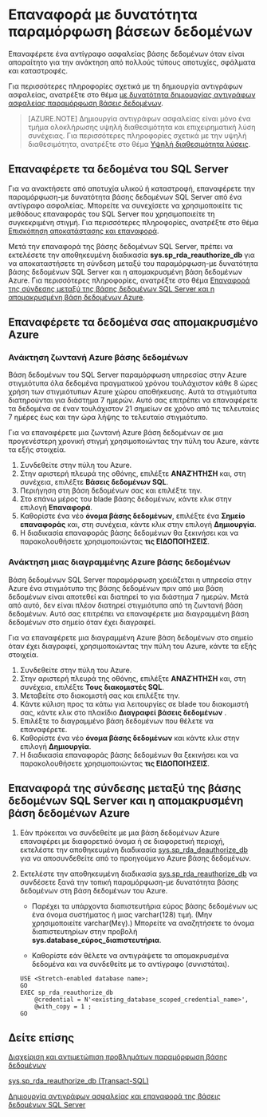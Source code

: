 <properties
    pageTitle="Επαναφορά βάσεις δεδομένων με ενεργοποιημένη παραμόρφωση | Microsoft Azure"
    description="Μάθετε πώς μπορείτε να επαναφέρετε παραμόρφωση\-με δυνατότητα βάσεις δεδομένων."
    services="sql-server-stretch-database"
    documentationCenter=""
    authors="douglaslMS"
    manager="jhubbard"
    editor=""/>

<tags
    ms.service="sql-server-stretch-database"
    ms.workload="data-management"
    ms.tgt_pltfrm="na"
    ms.devlang="na"
    ms.topic="article"
    ms.date="08/01/2016"
    ms.author="douglasl"/>

# <a name="restore-stretch-enabled-databases"></a>Επαναφορά με δυνατότητα παραμόρφωση βάσεων δεδομένων

Επαναφέρετε ένα αντίγραφο ασφαλείας βάσης δεδομένων όταν είναι απαραίτητο για την ανάκτηση από πολλούς τύπους αποτυχίες, σφάλματα και καταστροφές.

Για περισσότερες πληροφορίες σχετικά με τη δημιουργία αντιγράφων ασφαλείας, ανατρέξτε στο θέμα [με δυνατότητα δημιουργίας αντιγράφων ασφαλείας παραμόρφωση βάσεις δεδομένων](sql-server-stretch-database-backup.md).

>   [AZURE.NOTE] Δημιουργία αντιγράφων ασφαλείας είναι μόνο ένα τμήμα ολοκλήρωσης υψηλή διαθεσιμότητα και επιχειρηματική λύση συνέχειας. Για περισσότερες πληροφορίες σχετικά με την υψηλή διαθεσιμότητα, ανατρέξτε στο θέμα [Υψηλή διαθεσιμότητα λύσεις](https://msdn.microsoft.com/library/ms190202.aspx).

## <a name="restore-your-sql-server-data"></a>Επαναφέρετε τα δεδομένα του SQL Server
Για να ανακτήσετε από αποτυχία υλικού ή καταστροφή, επαναφέρετε την παραμόρφωση\-με δυνατότητα βάσης δεδομένων SQL Server από ένα αντίγραφο ασφαλείας. Μπορείτε να συνεχίσετε να χρησιμοποιείτε τις μεθόδους επαναφοράς του SQL Server που χρησιμοποιείτε τη συγκεκριμένη στιγμή. Για περισσότερες πληροφορίες, ανατρέξτε στο θέμα [Επισκόπηση αποκατάστασης και επαναφορά](https://msdn.microsoft.com/library/ms191253.aspx).

Μετά την επαναφορά της βάσης δεδομένων SQL Server, πρέπει να εκτελέσετε την αποθηκευμένη διαδικασία **sys.sp_rda_reauthorize_db** για να αποκαταστήσετε τη σύνδεση μεταξύ του παραμόρφωση\-με δυνατότητα βάσης δεδομένων SQL Server και η απομακρυσμένη βάση δεδομένων Azure. Για περισσότερες πληροφορίες, ανατρέξτε στο θέμα [Επαναφορά της σύνδεσης μεταξύ της βάσης δεδομένων SQL Server και η απομακρυσμένη βάση δεδομένων Azure](#restore-the-connection-between-the-sql-server-database-and-the-remote-azure-database).

## <a name="restore-your-remote-azure-data"></a>Επαναφέρετε τα δεδομένα σας απομακρυσμένο Azure

### <a name="recover-a-live-azure-database"></a>Ανάκτηση ζωντανή Azure βάσης δεδομένων
Βάση δεδομένων του SQL Server παραμόρφωση υπηρεσίας στην Azure στιγμιότυπα όλα δεδομένα πραγματικού χρόνου τουλάχιστον κάθε 8 ώρες χρήση των στιγμιότυπων Azure χώρου αποθήκευσης. Αυτά τα στιγμιότυπα διατηρούνται για διάστημα 7 ημερών. Αυτό σας επιτρέπει να επαναφέρετε τα δεδομένα σε έναν τουλάχιστον 21 σημείων σε χρόνο από τις τελευταίες 7 ημέρες έως και την ώρα λήψης το τελευταίο στιγμιότυπο.

Για να επαναφέρετε μια ζωντανή Azure βάση δεδομένων σε μια προγενέστερη χρονική στιγμή χρησιμοποιώντας την πύλη του Azure, κάντε τα εξής στοιχεία.

1. Συνδεθείτε στην πύλη του Azure.
2. Στην αριστερή πλευρά της οθόνης, επιλέξτε **ΑΝΑΖΉΤΗΣΗ** και, στη συνέχεια, επιλέξτε **Βάσεις δεδομένων SQL**.
3. Περιήγηση στη βάση δεδομένων σας και επιλέξτε την.
4. Στο επάνω μέρος του blade βάσης δεδομένων, κάντε κλικ στην επιλογή **Επαναφορά**.
5. Καθορίστε ένα νέο **όνομα βάσης δεδομένων**, επιλέξτε ένα **Σημείο επαναφοράς** και, στη συνέχεια, κάντε κλικ στην επιλογή **Δημιουργία**.
6. Η διαδικασία επαναφοράς βάσης δεδομένων θα ξεκινήσει και να παρακολουθήσετε χρησιμοποιώντας **τις ΕΙΔΟΠΟΙΉΣΕΙΣ**.

### <a name="recover-a-deleted-azure-database"></a>Ανάκτηση μιας διαγραμμένης Azure βάσης δεδομένων
Βάση δεδομένων SQL Server παραμόρφωση χρειάζεται η υπηρεσία στην Azure ένα στιγμιότυπο της βάσης δεδομένων πριν από μια βάση δεδομένων είναι αποτεθεί και διατηρεί το για διάστημα 7 ημερών. Μετά από αυτό, δεν είναι πλέον διατηρεί στιγμιότυπα από τη ζωντανή βάση δεδομένων. Αυτό σας επιτρέπει να επαναφέρετε μια διαγραμμένη βάση δεδομένων στο σημείο όταν έχει διαγραφεί.

Για να επαναφέρετε μια διαγραμμένη Azure βάση δεδομένων στο σημείο όταν έχει διαγραφεί, χρησιμοποιώντας την πύλη του Azure, κάντε τα εξής στοιχεία.

1. Συνδεθείτε στην πύλη του Azure.
2. Στην αριστερή πλευρά της οθόνης, επιλέξτε **ΑΝΑΖΉΤΗΣΗ** και, στη συνέχεια, επιλέξτε **Τους διακομιστές SQL**.
3. Μεταβείτε στο διακομιστή σας και επιλέξτε την.
4. Κάντε κύλιση προς τα κάτω για λειτουργίες σε blade του διακομιστή σας, κάντε κλικ στο πλακίδιο **Διαγραφεί βάσεις δεδομένων** .
5. Επιλέξτε το διαγραμμένο βάση δεδομένων που θέλετε να επαναφέρετε.
5. Καθορίστε ένα νέο **όνομα βάσης δεδομένων** και κάντε κλικ στην επιλογή **Δημιουργία**.
6. Η διαδικασία επαναφοράς βάσης δεδομένων θα ξεκινήσει και να παρακολουθήσετε χρησιμοποιώντας **τις ΕΙΔΟΠΟΙΉΣΕΙΣ**.

## <a name="restore-the-connection-between-the-sql-server-database-and-the-remote-azure-database"></a>Επαναφορά της σύνδεσης μεταξύ της βάσης δεδομένων SQL Server και η απομακρυσμένη βάση δεδομένων Azure

1.  Εάν πρόκειται να συνδεθείτε με μια βάση δεδομένων Azure επαναφέρει με διαφορετικό όνομα ή σε διαφορετική περιοχή, εκτελέστε την αποθηκευμένη διαδικασία [sys.sp_rda_deauthorize_db](https://msdn.microsoft.com/library/mt703716.aspx) για να αποσυνδεθείτε από το προηγούμενο Azure βάσης δεδομένων.  

2.  Εκτελέστε την αποθηκευμένη διαδικασία [sys.sp_rda_reauthorize_db](https://msdn.microsoft.com/library/mt131016.aspx) να συνδέσετε ξανά την τοπική παραμόρφωση\-με δυνατότητα βάσης δεδομένων στη βάση δεδομένων του Azure.  

    -   Παρέχει τα υπάρχοντα διαπιστευτήρια εύρος βάσης δεδομένων ως ένα όνομα συστήματος ή μιας varchar\(128\) τιμή. \(Μην χρησιμοποιείτε varchar\(Μεγ\).\) Μπορείτε να αναζητήσετε το όνομα διαπιστευτηρίων στην προβολή **sys.database\_εύρος\_διαπιστευτήρια**.  

    -   Καθορίστε εάν θέλετε να αντιγράψετε τα απομακρυσμένα δεδομένα και να συνδεθείτε με το αντίγραφο (συνιστάται).  

    ```tsql  
    USE <Stretch-enabled database name>;
    GO
    EXEC sp_rda_reauthorize_db
        @credential = N'<existing_database_scoped_credential_name>',
        @with_copy = 1 ;  
    GO
    ```  

## <a name="see-also"></a>Δείτε επίσης

[Διαχείριση και αντιμετώπιση προβλημάτων παραμόρφωση βάσης δεδομένων](sql-server-stretch-database-manage.md)

[sys.sp_rda_reauthorize_db (Transact-SQL)](https://msdn.microsoft.com/library/mt131016.aspx)

[Δημιουργία αντιγράφων ασφαλείας και επαναφορά της βάσεις δεδομένων SQL Server](https://msdn.microsoft.com/library/ms187048.aspx)
